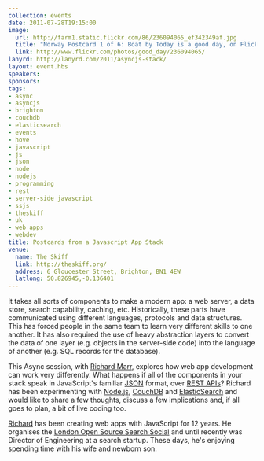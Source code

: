 ```yaml
---
collection: events
date: 2011-07-28T19:15:00
image: 
  url: http://farm1.static.flickr.com/86/236094065_ef342349af.jpg
  title: "Norway Postcard 1 of 6: Boat by Today is a good day, on Flickr"
  link: http://www.flickr.com/photos/good_day/236094065/
lanyrd: http://lanyrd.com/2011/asyncjs-stack/
layout: event.hbs
speakers: 
sponsors: 
tags: 
- async
- asyncjs
- brighton
- couchdb
- elasticsearch
- events
- hove
- javascript
- js
- json
- node
- nodejs
- programming
- rest
- server-side javascript
- ssjs
- theskiff
- uk
- web apps
- webdev
title: Postcards from a Javascript App Stack
venue: 
  name: The Skiff
  link: http://theskiff.org/
  address: 6 Gloucester Street, Brighton, BN1 4EW
  latlong: 50.826945,-0.136401
---
```


<p>It takes all sorts of components to make a modern app: a web server, a data store, search capability, caching, etc. Historically, these parts have communicated using different languages, protocols and data structures. This has forced people in the same team to learn very different skills to one another. It has also required the use of heavy abstraction layers to convert the data of one layer (e.g. objects in the server-side code) into the language of another (e.g. SQL records for the database).</p>

<p>This Async session, with <a href="http://twitter.com/richmarr">Richard Marr</a>, explores how web app development can work very differently. <span class="summary">What happens if all of the components in your stack speak in JavaScript's familiar <a href="http://en.wikipedia.org/wiki/JSON">JSON</a> format, over <a href="http://tomayko.com/writings/rest-to-my-wife">REST APIs</a>?</span> Richard has been experimenting with <a href="https://asyncjs.com/nodejs">Node.js</a>, <a href="http://couchdb.apache.org/docs/intro.html">CouchDB</a> and <a href="http://www.elasticsearch.org">ElasticSearch</a> and would like to share a few thoughts, discuss a few implications and, if all goes to plan, a bit of live coding too.</p>

<p><a href="http://richmarr.wordpress.com">Richard</a> has been creating web apps with JavaScript for 12 years. He organises the <a href="http://www.meetup.com/london-search-social/">London Open Source Search Social</a> and until recently was Director of Engineering at a search startup. These days, he's enjoying spending time with his wife and newborn son.</p>
